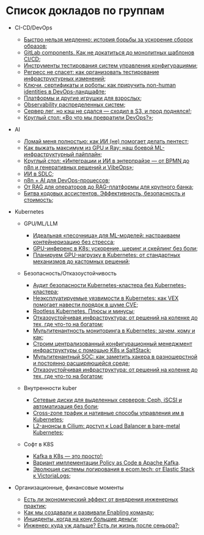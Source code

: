 # Список докладов по группам

- CI-CD/DevOps
    * [Быстро нельзя медленно: история борьбы за ускорение сборок образов](https://devoops.ru/talks/90931081b5294a44ab9ca21d947544d9/?referer=%2Fschedule%2Ftable%2F);
    * [GitLab components. Как не докатиться до монолитных шаблонов CI/CD](https://devoops.ru/talks/98ebc0e368324d53b00fe1b6c4b37ae1/?referer=%2Ftalks%2Fc8fcae9086084a59924b607db6090d0e%2F);
    * [Инструменты тестирования систем управления конфигурациями](https://devoops.ru/talks/6c5f9fdf10a1403c814b4d60787e1976/?referer=%2Fschedule%2Ftable%2F);
    * [Регресс не спасет: как организовать тестирование инфраструктурных изменений](https://devoops.ru/talks/2d2d84dd49014d58acb9c8555414741b/?referer=%2Fschedule%2Ftable%2F);
    * [Ключи, сертификаты и роботы: как приручить non-human identities в DevOps-ландшафте](https://devoops.ru/talks/b4f9c8dae1564932a2e3e2560f4e68e9/?referer=%2Fschedule%2Ftable%2F);
    * [Платформы и другие игрушки для взрослых](https://devoops.ru/talks/e16550c4b8c449eca7c5189d0013c6a2/?referer=%2Fschedule%2Ftable%2F);
    * [Observability распределенных систем](https://devoops.ru/talks/42c936428c0145a7a39ba83929017ff1/?referer=%2Fschedule%2Ftable%2F);
    * [Сервер лег, но кэш не сдался — сходил в S3, и прод поднялся!](https://devoops.ru/talks/8909245bbb2041ad89d3959665ee215d/?referer=%2Fschedule%2Ftable%2F);
    * [Круглый стол: «Во что мы превратили DevOps?»](https://devoops.ru/talks/abbcbef15bbd477fb2f39c94ab99b8d5/?referer=%2Fschedule%2Ftable%2F);
   
- AI
    * [Ломай меня полностью: как ИИ (не) помогает делать пентест](https://devoops.ru/talks/5082d03961ed4d4cad92ee4a0e043d9f/?referer=%2Fschedule%2Ftable%2F);
    * [Как выжать максимум из GPU и Ray: наш боевой ML-инфраструктурный пайплайн](https://devoops.ru/talks/26ec6eb681d34acd893a1be87c7ec53e/?referer=%2Fschedule%2Ftable%2F);
    * [Круглый стол: «Интеграции и ИИ в энтерпрайзе — от BPMN до n8n и генеративных решений и VibeOps»](https://devoops.ru/talks/9ceab8202a1a4aefa79db96b77acd019/?referer=%2Fschedule%2Ftable%2F);
    * [ИИ в SDLC](https://devoops.ru/talks/df5b877c9e5f4471a87363e171619653/?referer=%2Fschedule%2Ftable%2F);
    * [n8n + AI для DevOps-процессов](https://devoops.ru/talks/93e1f9ecd9e24a558b6f8ad1b69eb99d/?referer=%2Fschedule%2Ftable%2F);
    * [От RAG для операторов до RAG-платформы для крупного банка](https://devoops.ru/talks/890fba9d437542dabbe073810a607019/?referer=%2Fschedule%2Ftable%2F);
    * [Битва кодовых ассистентов. Эффективность, безопасность и стоимость](https://devoops.ru/talks/7ecf9463c48b42aca232722767d89f8d/?referer=%2Fschedule%2Ftable%2F);

- Kubernetes

    * GPU/ML/LLM
        * [Идеальная «песочница» для ML-моделей: настраиваем контейнеризацию без стресса](https://devoops.ru/talks/71cdda4d387c41bdb66916726d9566b7/?referer=%2Fschedule%2Ftable%2F);
        * [GPU-инференс в K8s: ускорение, шеринг и скейлинг без боли](https://devoops.ru/talks/89f09fa55dc542f38164a3c1495af53f/?referer=%2Fschedule%2Ftable%2F);  
        * [Планируем GPU-нагрузку в Kubernetes: от стандартных механизмов до кастомных решений](https://devoops.ru/talks/c998f629c6ca4aa092055493feec1f76/?referer=%2Fschedule%2Ftable%2F);

    * Безопасность/Отказоустойчивость
        * [Аудит безопасности Kubernetes-кластера без Kubernetes-кластера](https://devoops.ru/talks/a8da631fad5949fcb5cae03ad497dfe9/?referer=%2Fschedule%2Ftable%2F);
        * [Неэксплуатируемые уязвимости в Kubernetes: как VEX помогает навести порядок в шуме CVE](https://devoops.ru/talks/f319b0774c15446e8fb8dd7b70583f1d/?referer=%2Fschedule%2Ftable%2F);
        * [Rootless Kubernetes. Плюсы и минусы](https://devoops.ru/talks/03a681279bb84fb59a8ec5a24506a9b5/?referer=%2Fschedule%2Ftable%2F);
        * [Отказоустойчивая инфраструктура: от решений на коленке до тех, где что-то на богатом](https://devoops.ru/talks/9431c20b224a43458ff0edaac7bb6da8/?referer=%2Fschedule%2Ftable%2F);
        * [Мультитенантность мониторинга в Kubernetes: зачем, кому и как](https://devoops.ru/talks/ddd96f4edf234bbba7f49b94594c3fe2/?referer=%2Fschedule%2Ftable%2F);
        * [Строим централизованный конфигурационный менеджмент инфраструктуры с помощью K8s и SaltStack](https://devoops.ru/talks/c8fcae9086084a59924b607db6090d0e/?referer=%2Fschedule%2Ftable%2F);
        * [Мультитенантный SOC: как заметить хакера в разношерстной и постоянно расширяющейся среде](https://devoops.ru/talks/ef6aeab5599c4609a8062bf9e0dd8177/?referer=%2Fschedule%2Ftable%2F);
        * [Отказоустойчивая инфраструктура: от решений на коленке до тех, где что-то на богатом](https://devoops.ru/talks/9431c20b224a43458ff0edaac7bb6da8/?referer=%2Fschedule%2Ftable%2F);


    * Внутренности kuber
        * [Сетевые диски для выделенных серверов: Ceph, iSCSI и автоматизация без боли](https://devoops.ru/talks/8423f82e9abf40a79e69c82299fd9d2e/?referer=%2Fschedule%2Ftable%2F);
        * [Cross-zone трафик и нативные способы управления им в Kubernetes](https://devoops.ru/talks/aace34a5adb2477ebfde42643c76a2ed/?referer=%2Fschedule%2Ftable%2F);
        * [L2-анонсы в Cilium: доступ к Load Balancer в bare-metal Kubernetes](https://devoops.ru/talks/904478bf6c4641d1b30f3c8dfe09d1bf/?referer=%2Fschedule%2Ftable%2F);

    * Софт в K8S     
        * [Kafka в K8s — это просто!](https://devoops.ru/talks/a3f3efbd73334f76a4ac8ac75cf184cd/?referer=%2Fschedule%2Ftable%2F);
        * [Вариант имплементации Policy as Code в Apache Kafka](https://devoops.ru/talks/5abf481926114ad587dedbf5446c644b/?referer=%2Fschedule%2Ftable%2F).
        * [Эволюция системы логирования в ecom.tech: от Elastic Stack к VictoriaLogs](https://devoops.ru/talks/ab3b02f24f704ac8a832116d47e58f7a/?referer=%2Fschedule%2Ftable%2F);

- Организационные, финансовые моменты
    * [Есть ли экономический эффект от внедрения инженерных практик](https://devoops.ru/talks/15a51cc4787e4a788063de74ae151d32/?referer=%2Fschedule%2Ftable%2F);
    * [Как мы создавали и развивали Enabling команду](https://devoops.ru/talks/986a43dd669f41ab9aa8d944e12d17a0/?referer=%2Fschedule%2Ftable%2F);
    * [Инциденты, когда на кону большие деньги](https://devoops.ru/talks/cd1ffd5a28704ed18f261926c54d7361/?referer=%2Fschedule%2Ftable%2F);
    * [Инженер: куда уж дальше? Есть ли жизнь после сеньора?](https://devoops.ru/talks/07182dfc820d45e98f9e0b62f0d7eafd/?referer=%2Fschedule%2Ftable%2F);

